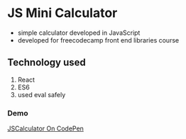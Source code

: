 # JS Mini Calculator
* simple calculator developed in JavaScript
* developed for freecodecamp front end libraries course

## Technology used
1. React
1. ES6
1. used eval safely

### Demo
[JSCalculator On CodePen](https://codepen.io/revul93/pen/Baodxaw)
